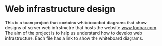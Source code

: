 # Web infrastructure design

This is a team project that contains whiteboarded diagrams that show designs of server web infrstructre that hosts the website www.foobar.com. The aim of the project is to help us understand how to develop web infrastructure. Each file has a link to show the whiteboard diagrams. 
